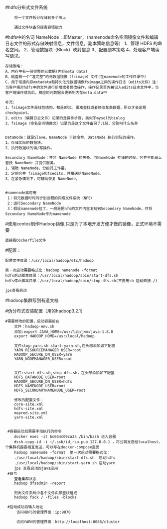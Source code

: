 #hdfs分布式文件系统

        将一个文件拆分存储到多个块上
        
        通过文件块备份提高容错能力
#hdfs中的名词
    NameNode：即Master，（namenode命名空间镜像文件和编辑日志文件的形式存储映射信息，文件信息，副本策略信息等）
    1、管理 HDFS 的命名空间。
    2、管理数据块（Block）映射信息
    3、配置副本策略
    4、处理客户端读写请求。
    
    存储策略：
    A、内存中有一份完整的元数据(内存meta data)
    B、磁盘有一个“准完整”的元数据镜像（fsimage）文件(在namenode的工作目录中)
    C、用于衔接内存metadata和持久化元数据镜像fsimage之间的操作日志（edits文件）注：当客户端对hdfs中的文件进行新增或者修改操作，操作记录首先被记入edits日志文件中，当客户端操作成功后，相应的元数据会更新到内存meta.data中
    
    补充:
    1、fsimage文件是线性结构，都是0和1，很难查找或者修改某条数据，所以才会定期checkpoint。
    2、edits（编辑日志文件）记录的是操作步骤，类似于mysql的binlog
    3、fsimage（命名空间镜像文）记录的是这个文件备份了几份，分别叫什么名称

    
    DataNode：就是Slave。NameNode 下达命令，DataNode 执行实际的操作。
    1、存储实际的数据块。
    2、执行数据块的读/写操作。
    
    Secondary NameNode：并非 NameNode 的热备。当NameNode 挂掉的时候，它并不能马上替换 NameNode 并提供服务。
    1、辅助 NameNode，分担其工作量。
    2、定期合并 fsimage和fsedits，并推送给NameNode。
    3、在紧急情况下，可辅助恢复 NameNode。
         
        
    #namenode高可用
     1：将元数据时时同步到远程的网络文件系统（NFS）
     2：运行Secondary NameNode
     3：假设namenode挂了，一般是把nfs的文件内容复制到Secondary NameNode，并将Secondary NameNode作为namenode
    
    
#使用centos制作Hadoop镜像,只是为了本地开发方便才做的镜像，正式环境不需要

    直接看Dockerfile文件

#配置：

    配置文件目录：/usr/local/hadoop/etc/hadoop
    
    第一次启动需要格式化：hadoop namenode -format
    hdfs启动脚本目录：/usr/local/hadoop/sbin/start-dfs.sh
    hdfs停止脚本目录：/usr/local/hadoop/sbin/stop-dfs.sh(不要用sh 启动直接./)
    
    jps查看启动
    
 #hadoop集群写到有道文档
 
 #伪分布式安装配置（用的hadoop3.2.1）
 
    #需要修改的配置，启动容器前在
        文件：hadoop-env.sh
        添加:export JAVA_HOME=/usr/lib/jvm/java-1.8.0
        export HADOOP_HOME=/usr/local/hadoop
        
        文件stop-yarn.sh start-yarn.sh,在头部添加如下配置
        YARN_RESOURCEMANAGER_USER=root
        HADOOP_SECURE_DN_USER=yarn
        YARN_NODEMANAGER_USER=root
        
        
        文件:start-dfs.sh,stop-dfs.sh，在头部添加如下配置
        HDFS_DATANODE_USER=root
        HADOOP_SECURE_DN_USER=hdfs
        HDFS_NAMENODE_USER=root
        HDFS_SECONDARYNAMENODE_USER=root
        
        修改的配置文件：
        core-site.xml
        hdfs-site.xml
        mapred-site.xml
        yarn-site.xml
        
        
     #容器启动后需要手动执行的命令
        docker exec -it bc664c09ca3a /bin/bash 进入容器
        #ssh-copy-id -i ~/.ssh/id_rsa.pub 127.0.0.1 ，将公钥发送给localhost，个集群机器要相互发送，可以写在docker-compose里面
        hadoop namenode -format  第一次启动需要格式化：
        ./usr/local/hadoop/sbin/start-dfs.sh  启动hdfs
        ./usr/local/hadoop/sbin/start-yarn.sh 启动yarn
        jps 查看启动的java应用
     #命令
        查看集群状态
        hadoop dfsadmin -report
        
        列出文件系统中各个文件由那些块组成
        hadoop fsck / -files -blocks
    
     #启动成功后输入地址
         访问HDFS的管理界面：ip:9870
         
         访问YARN的管理界面：http://localhost:8088/cluster
